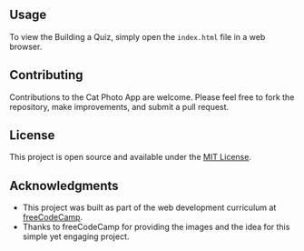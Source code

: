 
## Usage

To view the Building a Quiz, simply open the `index.html` file in a web browser.

## Contributing

Contributions to the Cat Photo App are welcome. Please feel free to fork the repository, make improvements, and submit a pull request.

## License

This project is open source and available under the [MIT License](LICENSE.md).

## Acknowledgments

- This project was built as part of the web development curriculum at [freeCodeCamp](https://www.freecodecamp.org).
- Thanks to freeCodeCamp for providing the images and the idea for this simple yet engaging project.

